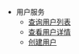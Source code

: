 * 用户服务
  * [查询用户列表](/UserController/查询用户列表.md)
  * [查看用户详情](/UserController/查看用户详情.md)
  * [创建用户](/UserController/创建用户.md)
